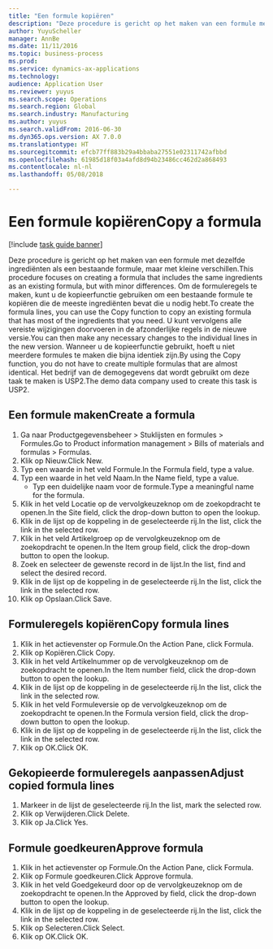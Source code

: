 ```yaml
--- 
title: "Een formule kopiëren"
description: "Deze procedure is gericht op het maken van een formule met dezelfde ingrediënten als een bestaande formule, maar met kleine verschillen."
author: YuyuScheller
manager: AnnBe
ms.date: 11/11/2016
ms.topic: business-process
ms.prod: 
ms.service: dynamics-ax-applications
ms.technology: 
audience: Application User
ms.reviewer: yuyus
ms.search.scope: Operations
ms.search.region: Global
ms.search.industry: Manufacturing
ms.author: yuyus
ms.search.validFrom: 2016-06-30
ms.dyn365.ops.version: AX 7.0.0
ms.translationtype: HT
ms.sourcegitcommit: efcb77ff883b29a4bbaba27551e02311742afbbd
ms.openlocfilehash: 61985d18f03a4afd8d94b23486cc462d2a868493
ms.contentlocale: nl-nl
ms.lasthandoff: 05/08/2018

---
```

# <a name="copy-a-formula"></a><span data-ttu-id="76c24-103">Een formule kopiëren</span><span class="sxs-lookup"><span data-stu-id="76c24-103">Copy a formula</span></span>

[!include [task guide banner](../../includes/task-guide-banner.md)]

<span data-ttu-id="76c24-104">Deze procedure is gericht op het maken van een formule met dezelfde ingrediënten als een bestaande formule, maar met kleine verschillen.</span><span class="sxs-lookup"><span data-stu-id="76c24-104">This procedure focuses on creating a formula that includes the same ingredients as an existing formula, but with minor differences.</span></span> <span data-ttu-id="76c24-105">Om de formuleregels te maken, kunt u de kopieerfunctie gebruiken om een bestaande formule te kopiëren die de meeste ingrediënten bevat die u nodig hebt.</span><span class="sxs-lookup"><span data-stu-id="76c24-105">To create the formula lines, you can use the Copy function to copy an existing formula that has most of the ingredients that you need.</span></span> <span data-ttu-id="76c24-106">U kunt vervolgens alle vereiste wijzigingen doorvoeren in de afzonderlijke regels in de nieuwe versie.</span><span class="sxs-lookup"><span data-stu-id="76c24-106">You can then make any necessary changes to the individual lines in the new version.</span></span> <span data-ttu-id="76c24-107">Wanneer u de kopieerfunctie gebruikt, hoeft u niet meerdere formules te maken die bijna identiek zijn.</span><span class="sxs-lookup"><span data-stu-id="76c24-107">By using the Copy function, you do not have to create multiple formulas that are almost identical.</span></span> <span data-ttu-id="76c24-108">Het bedrijf van de demogegevens dat wordt gebruikt om deze taak te maken is USP2.</span><span class="sxs-lookup"><span data-stu-id="76c24-108">The demo data company used to create this task is USP2.</span></span>


## <a name="create-a-formula"></a><span data-ttu-id="76c24-109">Een formule maken</span><span class="sxs-lookup"><span data-stu-id="76c24-109">Create a formula</span></span>
1. <span data-ttu-id="76c24-110">Ga naar Productgegevensbeheer > Stuklijsten en formules > Formules.</span><span class="sxs-lookup"><span data-stu-id="76c24-110">Go to Product information management > Bills of materials and formulas > Formulas.</span></span>
2. <span data-ttu-id="76c24-111">Klik op Nieuw.</span><span class="sxs-lookup"><span data-stu-id="76c24-111">Click New.</span></span>
3. <span data-ttu-id="76c24-112">Typ een waarde in het veld Formule.</span><span class="sxs-lookup"><span data-stu-id="76c24-112">In the Formula field, type a value.</span></span>
4. <span data-ttu-id="76c24-113">Typ een waarde in het veld Naam.</span><span class="sxs-lookup"><span data-stu-id="76c24-113">In the Name field, type a value.</span></span>
    * <span data-ttu-id="76c24-114">Typ een duidelijke naam voor de formule.</span><span class="sxs-lookup"><span data-stu-id="76c24-114">Type a meaningful name for the formula.</span></span>  
5. <span data-ttu-id="76c24-115">Klik in het veld Locatie op de vervolgkeuzeknop om de zoekopdracht te openen.</span><span class="sxs-lookup"><span data-stu-id="76c24-115">In the Site field, click the drop-down button to open the lookup.</span></span>
6. <span data-ttu-id="76c24-116">Klik in de lijst op de koppeling in de geselecteerde rij.</span><span class="sxs-lookup"><span data-stu-id="76c24-116">In the list, click the link in the selected row.</span></span>
7. <span data-ttu-id="76c24-117">Klik in het veld Artikelgroep op de vervolgkeuzeknop om de zoekopdracht te openen.</span><span class="sxs-lookup"><span data-stu-id="76c24-117">In the Item group field, click the drop-down button to open the lookup.</span></span>
8. <span data-ttu-id="76c24-118">Zoek en selecteer de gewenste record in de lijst.</span><span class="sxs-lookup"><span data-stu-id="76c24-118">In the list, find and select the desired record.</span></span>
9. <span data-ttu-id="76c24-119">Klik in de lijst op de koppeling in de geselecteerde rij.</span><span class="sxs-lookup"><span data-stu-id="76c24-119">In the list, click the link in the selected row.</span></span>
10. <span data-ttu-id="76c24-120">Klik op Opslaan.</span><span class="sxs-lookup"><span data-stu-id="76c24-120">Click Save.</span></span>

## <a name="copy-formula-lines"></a><span data-ttu-id="76c24-121">Formuleregels kopiëren</span><span class="sxs-lookup"><span data-stu-id="76c24-121">Copy formula lines</span></span>
1. <span data-ttu-id="76c24-122">Klik in het actievenster op Formule.</span><span class="sxs-lookup"><span data-stu-id="76c24-122">On the Action Pane, click Formula.</span></span>
2. <span data-ttu-id="76c24-123">Klik op Kopiëren.</span><span class="sxs-lookup"><span data-stu-id="76c24-123">Click Copy.</span></span>
3. <span data-ttu-id="76c24-124">Klik in het veld Artikelnummer op de vervolgkeuzeknop om de zoekopdracht te openen.</span><span class="sxs-lookup"><span data-stu-id="76c24-124">In the Item number field, click the drop-down button to open the lookup.</span></span>
4. <span data-ttu-id="76c24-125">Klik in de lijst op de koppeling in de geselecteerde rij.</span><span class="sxs-lookup"><span data-stu-id="76c24-125">In the list, click the link in the selected row.</span></span>
5. <span data-ttu-id="76c24-126">Klik in het veld Formuleversie op de vervolgkeuzeknop om de zoekopdracht te openen.</span><span class="sxs-lookup"><span data-stu-id="76c24-126">In the Formula version field, click the drop-down button to open the lookup.</span></span>
6. <span data-ttu-id="76c24-127">Klik in de lijst op de koppeling in de geselecteerde rij.</span><span class="sxs-lookup"><span data-stu-id="76c24-127">In the list, click the link in the selected row.</span></span>
7. <span data-ttu-id="76c24-128">Klik op OK.</span><span class="sxs-lookup"><span data-stu-id="76c24-128">Click OK.</span></span>

## <a name="adjust-copied-formula-lines"></a><span data-ttu-id="76c24-129">Gekopieerde formuleregels aanpassen</span><span class="sxs-lookup"><span data-stu-id="76c24-129">Adjust copied formula lines</span></span>
1. <span data-ttu-id="76c24-130">Markeer in de lijst de geselecteerde rij.</span><span class="sxs-lookup"><span data-stu-id="76c24-130">In the list, mark the selected row.</span></span>
2. <span data-ttu-id="76c24-131">Klik op Verwijderen.</span><span class="sxs-lookup"><span data-stu-id="76c24-131">Click Delete.</span></span>
3. <span data-ttu-id="76c24-132">Klik op Ja.</span><span class="sxs-lookup"><span data-stu-id="76c24-132">Click Yes.</span></span>

## <a name="approve-formula"></a><span data-ttu-id="76c24-133">Formule goedkeuren</span><span class="sxs-lookup"><span data-stu-id="76c24-133">Approve formula</span></span>
1. <span data-ttu-id="76c24-134">Klik in het actievenster op Formule.</span><span class="sxs-lookup"><span data-stu-id="76c24-134">On the Action Pane, click Formula.</span></span>
2. <span data-ttu-id="76c24-135">Klik op Formule goedkeuren.</span><span class="sxs-lookup"><span data-stu-id="76c24-135">Click Approve formula.</span></span>
3. <span data-ttu-id="76c24-136">Klik in het veld Goedgekeurd door op de vervolgkeuzeknop om de zoekopdracht te openen.</span><span class="sxs-lookup"><span data-stu-id="76c24-136">In the Approved by field, click the drop-down button to open the lookup.</span></span>
4. <span data-ttu-id="76c24-137">Klik in de lijst op de koppeling in de geselecteerde rij.</span><span class="sxs-lookup"><span data-stu-id="76c24-137">In the list, click the link in the selected row.</span></span>
5. <span data-ttu-id="76c24-138">Klik op Selecteren.</span><span class="sxs-lookup"><span data-stu-id="76c24-138">Click Select.</span></span>
6. <span data-ttu-id="76c24-139">Klik op OK.</span><span class="sxs-lookup"><span data-stu-id="76c24-139">Click OK.</span></span>


